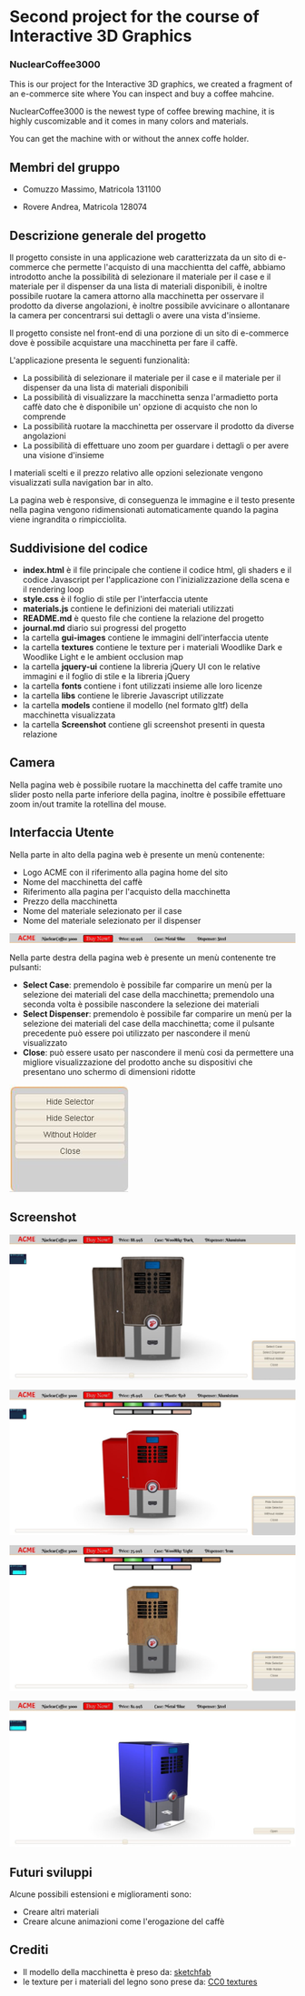 # Second project for the course of Interactive 3D Graphics

### NuclearCoffee3000

This is our project for the Interactive 3D graphics, we created a fragment of an e-commerce site where You can inspect and buy a coffee mahcine.

NuclearCoffee3000 is the newest type of coffee brewing machine, it is highly cuscomizable and it comes in many colors and materials.

You can get the machine with or without the annex coffe holder.

## Membri del gruppo

- Comuzzo Massimo, Matricola 131100

- Rovere Andrea, Matricola 128074

## Descrizione generale del progetto

Il progetto consiste in una applicazione web caratterizzata da un sito di e-commerce che permette l'acquisto di una macchientta del caffè, abbiamo introdotto anche la possibilità di selezionare il materiale per il case e il materiale per il dispenser da una lista di materiali disponibili, è inoltre possibile ruotare la camera attorno alla macchinetta per osservare il prodotto da diverse angolazioni, è inoltre possibile avvicinare o allontanare la camera per concentrarsi sui dettagli o avere una vista d'insieme.

Il progetto consiste nel front-end di una porzione di un sito di e-commerce dove è possibile acquistare una macchinetta per fare il caffè.
>>>>>>> 

L'applicazione presenta le seguenti funzionalità:
- La possibilità di selezionare il materiale per il case e il materiale per il dispenser da una lista di materiali disponibili
- La possibilità di visualizzare la macchinetta senza l'armadietto porta caffè dato che è disponibile un' opzione di acquisto che non lo comprende
- La possibilità ruotare la macchinetta per osservare il prodotto da diverse angolazioni
- La possibilità di effettuare uno zoom per guardare i dettagli o per avere una visione d'insieme

I materiali scelti e il prezzo relativo alle opzioni selezionate vengono visualizzati sulla navigation bar in alto.

La pagina web è responsive, di conseguenza le immagine e il testo presente nella pagina vengono ridimensionati automaticamente quando la pagina viene ingrandita o rimpicciolita.

## Suddivisione del codice 

- **index.html** è il file principale che contiene il codice html, gli shaders e il codice Javascript per l'applicazione con l'inizializzazione della scena e il rendering loop 
- **style.css** è il foglio di stile per l'interfaccia utente
- **materials.js** contiene le definizioni dei materiali utilizzati
- **README.md** è questo file che contiene la relazione del progetto
- **journal.md** diario sui progressi del progetto
- la cartella **gui-images** contiene le immagini dell'interfaccia utente
- la cartella **textures** contiene le texture per i materiali Woodlike Dark e Woodlike Light e le ambient occlusion map
- la cartella **jquery-ui** contiene la libreria jQuery UI con le relative immagini e il foglio di stile e la libreria jQuery
- la cartella **fonts** contiene i font utilizzati insieme alle loro licenze
- la cartella **libs** contiene le librerie Javascript utilizzate
- la cartella **models** contiene il modello (nel formato gltf) della macchinetta visualizzata
- la cartella **Screenshot** contiene gli screenshot presenti in questa relazione



## Camera

Nella pagina web è possibile ruotare la macchinetta del caffe tramite uno slider posto nella parte inferiore della pagina, inoltre è possibile effettuare zoom in/out tramite la rotellina del mouse. 



## Interfaccia Utente

Nella parte in alto della pagina web è presente un menù contenente:

- Logo ACME con il riferimento alla pagina home del sito
- Nome del macchinetta del caffè
- Riferimento alla pagina per l'acquisto della macchinetta
- Prezzo della macchinetta
- Nome del materiale selezionato per il case
- Nome del materiale selezionato per il dispenser 

![Interfaccia utente top](Screenshot/Interfaccia_top.PNG)

Nella parte destra della pagina web è presente un menù contenente tre pulsanti:

- **Select Case**: premendolo è possibile far comparire un menù per la selezione dei materiali del case della macchinetta; premendolo una seconda volta è possibile nascondere la selezione dei materiali
- **Select Dispenser**: premendolo è possibile far comparire un menù per la selezione dei materiali del case della macchinetta; come il pulsante precedente può essere poi utilizzato per nascondere il menù visualizzato
- **Close**: può essere usato per nascondere il menù cosi da permettere una migliore visualizzazione del prodotto anche su dispositivi che presentano uno schermo di dimensioni ridotte

![Interfaccia utente](Screenshot/Interfaccia.JPG)

## Screenshot

![front full](Screenshot/Front_full.JPG)



![front full mat](Screenshot/Front_full_mat.JPG)



![front solo](Screenshot/Front_solo_mat.JPG)

![side_solo](Screenshot/Side_solo.JPG)



## Futuri sviluppi

Alcune possibili estensioni e miglioramenti sono:

- Creare altri materiali
- Creare alcune animazioni come l'erogazione del caffè



## Crediti

- Il modello della macchinetta è preso da: [sketchfab](https://sketchfab.com)
- le texture per i materiali del legno sono prese da: [CC0 textures](https://cc0textures.com)

  